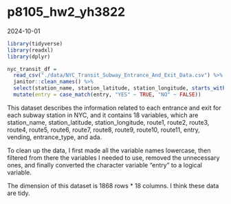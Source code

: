 p8105_hw2_yh3822
================
2024-10-01

``` r
library(tidyverse)
library(readxl)
library(dplyr)
```

``` r
nyc_transit_df = 
  read_csv("./data/NYC_Transit_Subway_Entrance_And_Exit_Data.csv") %>%
  janitor::clean_names() %>%
  select(station_name, station_latitude, station_longitude, starts_with("route"), entry, vending, entrance_type, ada) %>%
  mutate(entry = case_match(entry, "YES" ~ TRUE, "NO" ~ FALSE))
```

This dataset describes the information related to each entrance and exit
for each subway station in NYC, and it contains 18 variables, which are
station_name, station_latitude, station_longitude, route1, route2,
route3, route4, route5, route6, route7, route8, route9, route10,
route11, entry, vending, entrance_type, and ada.

To clean up the data, I first made all the variable names lowercase,
then filtered from there the variables I needed to use, removed the
unnecessary ones, and finally converted the character variable “entry”
to a logical variable.

The dimension of this dataset is 1868 rows \* 18 columns. I think these
data are tidy.

